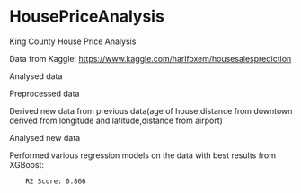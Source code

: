 # HousePriceAnalysis

King County House Price Analysis

Data from Kaggle: https://www.kaggle.com/harlfoxem/housesalesprediction

Analysed data

Preprocessed data

Derived new data from previous data(age of house,distance from downtown derived from longitude and latitude,distance from airport)

Analysed new data

Performed various regression models on the data with best results from XGBoost:
        
        R2 Score: 0.866
